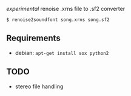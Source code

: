 *experimental* renoise .xrns file to .sf2 converter

    $ renoise2soundfont song.xrns song.sf2
   
## Requirements

* debian: `apt-get install sox python2`

## TODO

* stereo file handling
